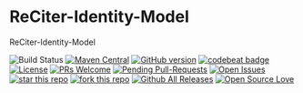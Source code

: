 # ReCiter-Identity-Model
ReCiter-Identity-Model

![Build Status](https://codebuild.us-east-1.amazonaws.com/badges?uuid=eyJlbmNyeXB0ZWREYXRhIjoiTi9IZ1IvQUpKcnRmTEpqWDVwWVEzOTF1TUZVd3A2OGVHL0pDMm1rUTZ6L1ZzY0tRVGNmSklza0kxZGRHRkZiMUtyVHR0WG90TlBXcGZsd3pvMU9qUGdzPSIsIml2UGFyYW1ldGVyU3BlYyI6IkwxaG1jM2RkOVNYM1ovL24iLCJtYXRlcmlhbFNldFNlcmlhbCI6MX0%3D&branch=master)
[![Maven Central](https://maven-badges.herokuapp.com/maven-central/edu.cornell.weill.reciter/reciter-identity-model/badge.svg)](https://maven-badges.herokuapp.com/maven-central/edu.cornell.weill.reciter/reciter-identity-model)
[![GitHub version](https://badge.fury.io/gh/wcmc-its%2FReCiter-Identity-Model.svg)](https://badge.fury.io/gh/wcmc-its%2FReCiter-Identity-Model)
[![codebeat badge](https://codebeat.co/badges/f51a9e0a-c278-490c-9d64-4d4421a1c88c)](https://codebeat.co/projects/github-com-wcmc-its-reciter-identity-model-master)
[![License](https://img.shields.io/badge/License-Apache%202.0-blue.svg)](https://opensource.org/licenses/Apache-2.0)
[![PRs Welcome](https://img.shields.io/badge/PRs-welcome-brightgreen.svg?style=flat-square)](http://makeapullrequest.com)
[![Pending Pull-Requests](http://githubbadges.herokuapp.com/wcmc-its/ReCiter-Identity-Model/pulls.svg?style=flat)](https://github.com/wcmc-its/ReCiter-Identity-Model/pulls)
[![Open Issues](http://githubbadges.herokuapp.com/wcmc-its/ReCiter-Identity-Model/issues.svg?style=flat)](https://github.com/wcmc-its/ReCiter-Identity-Model/issues)
[![star this repo](http://githubbadges.com/star.svg?user=wcmc-its&repo=ReCiter-Identity-Model&style=flat)](https://github.com/wcmc-its/ReCiter-Identity-Model)
[![fork this repo](http://githubbadges.com/fork.svg?user=wcmc-its&repo=ReCiter-Identity-Model&style=flat)](https://github.com/wcmc-its/ReCiter-Identity-Model/fork)
[![Github All Releases](https://img.shields.io/github/downloads/wcmc-its/ReCiter-Identity-Model/total.svg)]()
[![Open Source Love](https://badges.frapsoft.com/os/v3/open-source.svg?v=102)](https://github.com/wcmc-its/ReCiter-Identity-Model/) 
